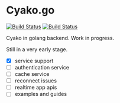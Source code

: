# Cyako.go
[![Build Status](https://travis-ci.org/Cyako/Cyako.go.svg?branch=master)](https://travis-ci.org/Cyako/Cyako.go) [![Build Status](https://semaphoreci.com/api/v1/shixiao/cyako-go/branches/master/badge.svg)](https://semaphoreci.com/shixiao/cyako-go)

Cyako in golang backend. Work in progress.

 Still in a very early stage.

- [x] service support
- [ ] authentication service
- [ ] cache service
- [ ] reconnect issues
- [ ] realtime app apis
- [ ] examples and guides
